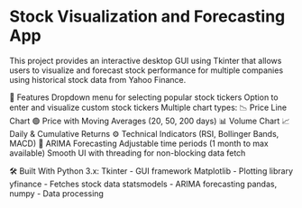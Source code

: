 # Stock Visualization and Forecasting App
This project provides an interactive desktop GUI using Tkinter that allows users to visualize and forecast stock performance for multiple companies using historical stock data from Yahoo Finance.

🚀 Features
Dropdown menu for selecting popular stock tickers
Option to enter and visualize custom stock tickers
Multiple chart types:
📉 Price Line Chart
🟢 Price with Moving Averages (20, 50, 200 days)
📊 Volume Chart
📈 Daily & Cumulative Returns
⚙️ Technical Indicators (RSI, Bollinger Bands, MACD)
🔮 ARIMA Forecasting
Adjustable time periods (1 month to max available)
Smooth UI with threading for non-blocking data fetch

🛠️ Built With Python 3.x:
Tkinter - GUI framework
Matplotlib - Plotting library
yfinance - Fetches stock data
statsmodels - ARIMA forecasting
pandas, numpy - Data processing
